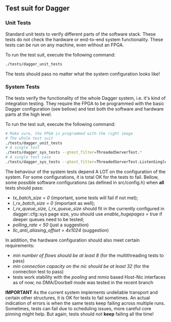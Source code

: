 ## Test suit for Dagger

### Unit Tests
Standard unit tests to verify different parts of the software stack. These tests do not check the hardware or end-to-end system functionality. These tests can be run on any machine, even without an FPGA.

To run the test suit, execute the following command:
```bash
./tests/dagger_unit_tests
```

The tests should pass no matter what the system configuration looks like!




### System Tests
The tests verify the functionality of the whole Dagger system, i.e. it's kind of integration testing. They require the FPGA to be programmed with the basic Dagger configuration (see bellow) and test both the software and hardware parts at the high level.

To run the test suit, execute the following command:
```bash
# Make sure, the FPGA is programmed with the right image
# The whole test suit
./tests/dagger_unit_tests
# A single test
./tests/dagger_sys_tests --gtest_filter=ThreadedServerTest.*
# A single test case
./tests/dagger_sys_tests --gtest_filter=ThreadedServerTest.ListenSingleThreadTest
```

The behaviour of the system tests depend A LOT on the configuration of the system. For some configurations, it is total OK for the tests to fail. Bellow, some possible software configurations (as defined in src/config.h) when **all** tests should pass:
- *tx_batch_size = 0* (important, some tests will fail if not met);
- *l_rx_batch_size = 0* (important as well);
- *l_rx_queue_size, l_rx_queue_size* should fit in the currently configured in dagger::cfg::sys page size, you should use *enable_hugepages = true* if deeper queues need to be tested;
- *polling_rate < 50* (just a suggestion)
- *llc_anti_aliasing_offset = 4x1024* (suggestion)

In addition, the hardware configuration should also meet certain requirements:
- *min number of flows should be at least 8* (for the multithreading tests to pass)
- *min connection capacity on the nic should be at least 32* (for the connection test to pass)
- tests work stability with the *pooling* and *mmio* based Host-Nic interfaces as of now; no DMA/Doorbell mode was tested in the recent branch

**IMPORTANT** As the current system implements undeliable transport and certain other structures, it is OK for tests to fail sometimes. An actual indication of errors is when the same tests keep failing across multiple runs. Sometimes, tests can fail due to scheduling issues, more careful core pinning might help. But again, tests should not **keep** failing all the time!
